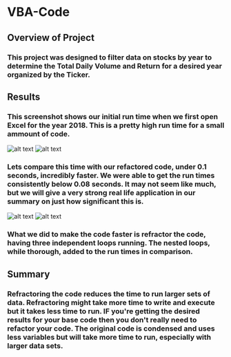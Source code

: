 # VBA-Code
## Overview of Project
### This project was designed to filter data on stocks by year to determine the Total Daily Volume and Return for a desired year organized by the Ticker. 

## Results

### This screenshot shows our initial run time when we first open Excel for the year 2018. This is a pretty high run time for a small ammount of code.

![alt text](http://url/to/img.png) ![alt text](http://url/to/img.png)


### Lets compare this time with our refactored code, under 0.1 seconds, incredibly faster. We were able to get the run times consistently below 0.08 seconds. It may not seem like much, but we will give a very strong real life application in our summary on just how significant this is.

![alt text](http://url/to/img.png)
![alt text](http://url/to/img.png)

### What we did to make the code faster is refractor the code, having three independent loops running. The nested loops, while thorough, added to the run times in comparison.


## Summary

### Refractoring the code reduces the time to run larger sets of data. Refractoring might take more time to write and execute but it takes less time to run. IF you're getting the desired results for your base code then you don't really need to refactor your code. The original code is condensed and uses less variables but will take more time to run, especially with larger data sets.
